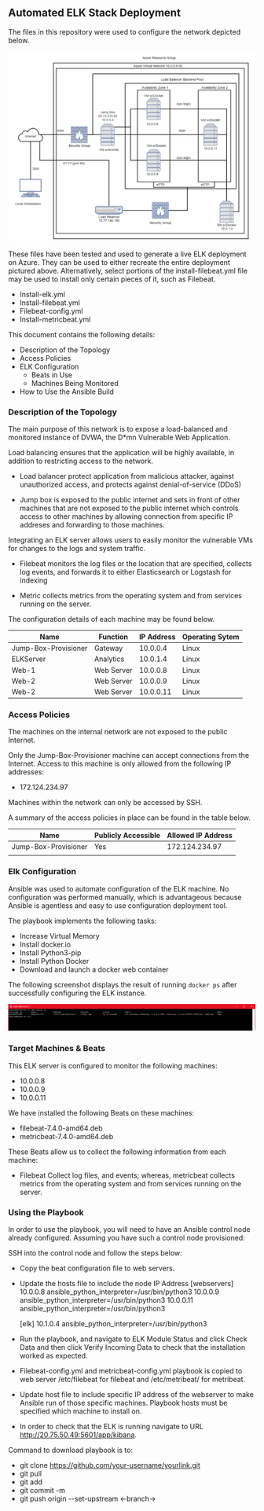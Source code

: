 ## Automated ELK Stack Deployment

The files in this repository were used to configure the network depicted below.

![plot](https://github.com/GregVelarde/GitHub-Project/blob/main/Diagram/Project1_Diagram.PNG)



These files have been tested and used to generate a live ELK deployment on Azure. They can be used to either recreate the entire deployment pictured above. Alternatively, select portions of the install-filebeat.yml file may be used to install only certain pieces of it, such as Filebeat.

- Install-elk.yml
- Install-filebeat.yml
- Filebeat-config.yml
- Install-metricbeat.yml


This document contains the following details:
- Description of the Topology
- Access Policies
- ELK Configuration
  - Beats in Use
  - Machines Being Monitored
- How to Use the Ansible Build


### Description of the Topology

The main purpose of this network is to expose a load-balanced and monitored instance of DVWA, the D*mn Vulnerable Web Application.

Load balancing ensures that the application will be highly available, in addition to restricting access to the network.

- Load balancer protect application from malicious attacker, against unauthorized access, and protects against denial-of-service (DDoS)

- Jump box is exposed to the public internet and sets in front of other machines that are not exposed to the public internet which controls access to other machines by allowing connection from specific IP addreses and forwarding to those machines.

Integrating an ELK server allows users to easily monitor the vulnerable VMs for changes to the logs and system traffic.

- Filebeat monitors the log files or the location that are specified, collects log events, and forwards it to either Elasticsearch or Logstash for indexing

- Metric collects metrics from the operating system and from services running on the server.

The configuration details of each machine may be found below.

| Name                 | Function   | IP Address | Operating Sytem |
|----------------------|------------|------------|-----------------|
| Jump-Box-Provisioner | Gateway    | 10.0.0.4   | Linux           |
| ELKServer            | Analytics  | 10.0.1.4   | Linux           |
| Web-1                | Web Server | 10.0.0.8   | Linux           |
| Web-2                | Web Server | 10.0.0.9   | Linux           |
| Web-2                | Web Server | 10.0.0.11  | Linux           |

### Access Policies

The machines on the internal network are not exposed to the public Internet. 

Only the Jump-Box-Provisioner machine can accept connections from the Internet. Access to this machine is only allowed from the following IP addresses:

- 172.124.234.97


Machines within the network can only be accessed by SSH.

A summary of the access policies in place can be found in the table below.

| Name                 | Publicly Accessible | Allowed IP Address |
|----------------------|---------------------|--------------------|
| Jump-Box-Provisioner |         Yes         | 172.124.234.97     |
|                      |                     |                    |

### Elk Configuration

Ansible was used to automate configuration of the ELK machine. No configuration was performed manually, which is advantageous because Ansible is agentless and easy to use configuration deployment tool.

The playbook implements the following tasks:

- Increase Virtual Memory
- Install docker.io
- Install Python3-pip
- Install Python Docker
- Download and launch a docker web container


The following screenshot displays the result of running `docker ps` after successfully configuring the ELK instance.

![plot](https://github.com/GregVelarde/GitHub-Project/blob/main/Diagram/docker_ps_output.PNG)




### Target Machines & Beats
This ELK server is configured to monitor the following machines:

- 10.0.0.8
- 10.0.0.9
- 10.0.0.11

We have installed the following Beats on these machines:

- filebeat-7.4.0-amd64.deb
- metricbeat-7.4.0-amd64.deb

These Beats allow us to collect the following information from each machine:

- Filebeat Collect log files, and events; whereas, metricbeat collects metrics from the operating system and from services running on the server.

### Using the Playbook
In order to use the playbook, you will need to have an Ansible control node already configured. Assuming you have such a control node provisioned: 

SSH into the control node and follow the steps below:

- Copy the beat configuration file to web servers.
- Update the hosts file to include the node IP Address
  [webservers]
  10.0.0.8 ansible_python_interpreter=/usr/bin/python3
  10.0.0.9 ansible_python_interpreter=/usr/bin/python3
  10.0.0.11 ansible_python_interpreter=/usr/bin/python3

  [elk]
  10.1.0.4 ansible_python_interpreter=/usr/bin/python3 

- Run the playbook, and navigate to ELK Module Status and click Check Data and then click Verify Incoming Data to check that the installation worked as expected.

- Filebeat-config.yml and metricbeat-config.yml playbook is copied to web server /etc/filebeat for filebeat and /etc/metribeat/ for metribeat.
- Update host file to include specific IP address of the webserver to make Ansible run of those specific machines. Playbook hosts must be specified which machine to install on.
- In order to check that the ELK is running navigate to URL http://20.75.50.49:5601/app/kibana.

Command to download playbook is to:

- git clone https://github.com/your-username/yourlink.git
- git pull
- git add
- git commit -m
- git push origin --set-upstream <-branch->
